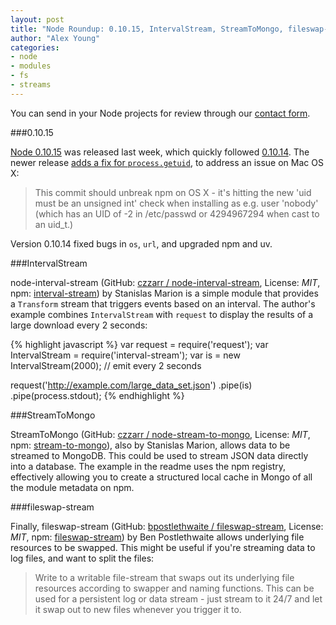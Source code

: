 ```yaml
---
layout: post
title: "Node Roundup: 0.10.15, IntervalStream, StreamToMongo, fileswap-stream"
author: "Alex Young"
categories: 
- node
- modules
- fs
- streams
---
```


<div class="intro">
You can send in your Node projects for review through our <a href="/contact.html">contact form</a>.
</div>

###0.10.15

[Node 0.10.15](http://blog.nodejs.org/2013/07/25/node-v0-10-15-stable/) was released last week, which quickly followed [0.10.14](http://blog.nodejs.org/2013/07/25/node-v0-10-14-stable/).  The newer release [adds a fix for `process.getuid`](https://github.com/joyent/node/commit/015ec05272cf9742bcfaea1f8884e81c31285f5f), to address an issue on Mac OS X:

> This commit should unbreak npm on OS X - it's hitting the new 'uid must be an unsigned int' check when installing as e.g. user 'nobody' (which has an UID of -2 in /etc/passwd or 4294967294 when cast to an uid_t.)

Version 0.10.14 fixed bugs in `os`, `url`, and upgraded npm and uv.

###IntervalStream

node-interval-stream (GitHub: [czzarr / node-interval-stream](https://github.com/czzarr/node-interval-stream), License: _MIT_, npm: [interval-stream](https://npmjs.org/package/interval-stream)) by Stanislas Marion is a simple module that provides a `Transform` stream that triggers events based on an interval.  The author's example combines `IntervalStream` with `request` to display the results of a large download every 2 seconds:

{% highlight javascript %}
var request = require('request');
var IntervalStream  = require('interval-stream');
var is = new IntervalStream(2000); // emit every 2 seconds

request('http://example.com/large_data_set.json')
  .pipe(is)
  .pipe(process.stdout);
{% endhighlight %}

###StreamToMongo

StreamToMongo (GitHub: [czzarr / node-stream-to-mongo](https://github.com/czzarr/node-stream-to-mongo), License: _MIT_, npm: [stream-to-mongo](https://npmjs.org/package/stream-to-mongo)), also by Stanislas Marion, allows data to be streamed to MongoDB.  This could be used to stream JSON data directly into a database.  The example in the readme uses the npm registry, effectively allowing you to create a structured local cache in Mongo of all the module metadata on npm.

###fileswap-stream

Finally, fileswap-stream (GitHub: [bpostlethwaite / fileswap-stream](https://github.com/bpostlethwaite/fileswap-stream), License: _MIT_, npm: [fileswap-stream](https://npmjs.org/package/fileswap-stream)) by Ben Postlethwaite allows underlying file resources to be swapped.  This might be useful if you're streaming data to log files, and want to split the files:

> Write to a writable file-stream that swaps out its underlying file resources according to swapper and naming functions. This can be used for a persistent log or data stream - just stream to it 24/7 and let it swap out to new files whenever you trigger it to.

